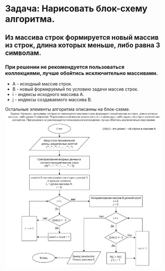 # Задача: Нарисовать блок-схему алгоритма.
## Из массива строк формируется новый массив из строк, длина которых меньше, либо равна 3 символам. 
### При решении не рекомендуется пользоваться коллекциями, лучше обойтись исключительно массивами.
* А - исходный массив строк.
* В - новый формируемый по условию задачи массив строк.
* i - индексы исходного массива А.
* j - индексы создаваемого массива В.

Остальные элементы алгоритма описанны на блок-схеме.
![Блок-схема алгоритма](Blockdiagram.jpg)